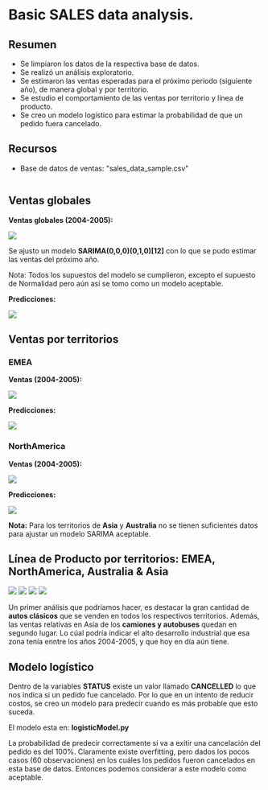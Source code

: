 # Basic SALES data analysis.

## **Resumen**

- Se limpiaron los datos de la respectiva base de datos.
- Se realizó un análisis exploratorio.
- Se estimaron las ventas esperadas para el próximo periodo (siguiente año), de manera global y por territorio.
- Se estudio el comportamiento de las ventas por territorio y línea de producto.
- Se creo un modelo logístico para estimar la probabilidad de que un pedido fuera cancelado.

## **Recursos**

* Base de datos de ventas: "sales_data_sample.csv"

![]()
## **Ventas globales**

**Ventas globales (2004-2005):**

![](https://github.com/KenatSF/Basic_Data_Analysis/blob/main/images/sales.png)

Se ajusto un modelo **SARIMA(0,0,0)(0,1,0)[12]** con lo que se pudo estimar las ventas del próximo año.

Nota: Todos los supuestos del modelo se cumplieron, excepto el supuesto de Normalidad pero aún así se tomo como un modelo aceptable.

**Predicciones:**

![](https://github.com/KenatSF/Basic_Data_Analysis/blob/main/images/sales_with_predictions.png)


## **Ventas por territorios**

### **EMEA**

**Ventas (2004-2005):**

![](https://github.com/KenatSF/Basic_Data_Analysis/blob/main/images/emea.png)

**Predicciones:**

![](https://github.com/KenatSF/Basic_Data_Analysis/blob/main/images/emea_predictions.png)

### **NorthAmerica**

**Ventas (2004-2005):**

![](https://github.com/KenatSF/Basic_Data_Analysis/blob/main/images/northamerica.png)

**Predicciones:**

![](https://github.com/KenatSF/Basic_Data_Analysis/blob/main/images/northamerica_predictions.png)

**Nota:** Para los territorios de **Asia** y **Australia** no se tienen suficientes datos para ajustar un modelo SARIMA aceptable.

## **Línea de Producto por territorios: EMEA, NorthAmerica, Australia & Asia**

![](https://github.com/KenatSF/Basic_Data_Analysis/blob/main/images/emea_product_line.png)
![](https://github.com/KenatSF/Basic_Data_Analysis/blob/main/images/northamerica_product_line.png)
![](https://github.com/KenatSF/Basic_Data_Analysis/blob/main/images/australia_product_line.png)
![](https://github.com/KenatSF/Basic_Data_Analysis/blob/main/images/asia_product_line.png)

Un primer análisis que podríamos hacer, es destacar la gran cantidad de **autos clásicos** que se venden en todos los respectivos territorios. Además, 
las ventas relativas en Asia de los **camiones y autobuses** quedan en segundo lugar. Lo cúal podría indicar el alto desarrollo industrial que esa
zona tenía enntre los años 2004-2005, y que hoy en día aún tiene.


## **Modelo logístico**

Dentro de la variables **STATUS** existe un valor llamado **CANCELLED** lo que nos indica si un pedido fue cancelado. Por lo que en un intento de reducir costos, se
creo un modelo para predecir cuando es más probable que esto suceda. 

El modelo esta en: **logisticModel.py** 

La probabilidad de predecir correctamente si va a exitir
una cancelación del pedido es del 100%. Claramente existe overfitting, pero dados los pocos casos (60 observaciones) en los cuáles los pedidos fueron cancelados en esta base
de datos. Entonces podemos considerar a este modelo como aceptable.